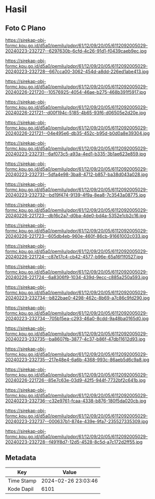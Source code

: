 # Hasil

## Foto C Plano

https://sirekap-obj-formc.kpu.go.id/d5a0/pemilu/pdpr/61/12/09/20/05/6112092005029-20240223-232727--6297630b-6cfd-4c26-91d1-f0439caeb9ec.jpg

https://sirekap-obj-formc.kpu.go.id/d5a0/pemilu/pdpr/61/12/09/20/05/6112092005029-20240223-232728--667cca00-3062-454d-a8dd-226ed1abe413.jpg

https://sirekap-obj-formc.kpu.go.id/d5a0/pemilu/pdpr/61/12/09/20/05/6112092005029-20240226-221720--10576925-4054-46ae-b275-468b391f5917.jpg

https://sirekap-obj-formc.kpu.go.id/d5a0/pemilu/pdpr/61/12/09/20/05/6112092005029-20240226-221721--d00f194c-5185-4b65-93f6-d06505e2d20e.jpg

https://sirekap-obj-formc.kpu.go.id/d5a0/pemilu/pdpr/61/12/09/20/05/6112092005029-20240226-221721--04e495e6-db35-452c-b95d-b0d0a8e39304.jpg

https://sirekap-obj-formc.kpu.go.id/d5a0/pemilu/pdpr/61/12/09/20/05/6112092005029-20240223-232731--6af073c5-a93a-4ed1-b335-3b1ae623e859.jpg

https://sirekap-obj-formc.kpu.go.id/d5a0/pemilu/pdpr/61/12/09/20/05/6112092005029-20240223-232731--5dfa4e98-3ba8-4712-b857-ba38d043a028.jpg

https://sirekap-obj-formc.kpu.go.id/d5a0/pemilu/pdpr/61/12/09/20/05/6112092005029-20240223-232732--bd19f474-9139-4f9a-8ea8-7c3543a08775.jpg

https://sirekap-obj-formc.kpu.go.id/d5a0/pemilu/pdpr/61/12/09/20/05/6112092005029-20240226-221723--db16c2a7-d0ba-4de0-bd4a-5352e1cb2c16.jpg

https://sirekap-obj-formc.kpu.go.id/d5a0/pemilu/pdpr/61/12/09/20/05/6112092005029-20240226-221723--605db4eb-960e-460f-86cb-91661002c033.jpg

https://sirekap-obj-formc.kpu.go.id/d5a0/pemilu/pdpr/61/12/09/20/05/6112092005029-20240226-221724--c87e17c4-cb42-4577-b96e-65a16f1f0527.jpg

https://sirekap-obj-formc.kpu.go.id/d5a0/pemilu/pdpr/61/12/09/20/05/6112092005029-20240226-221724--6a8306f9-1034-439d-9ecc-c885a250a593.jpg

https://sirekap-obj-formc.kpu.go.id/d5a0/pemilu/pdpr/61/12/09/20/05/6112092005029-20240223-232734--b822bae0-4298-462c-8b69-a7c86c9fd290.jpg

https://sirekap-obj-formc.kpu.go.id/d5a0/pemilu/pdpr/61/12/09/20/05/6112092005029-20240223-232734--705b15ea-c293-46a0-8cdd-9a48ba0165d0.jpg

https://sirekap-obj-formc.kpu.go.id/d5a0/pemilu/pdpr/61/12/09/20/05/6112092005029-20240223-232735--ba8607fb-3877-4c37-b86f-47db11612d93.jpg

https://sirekap-obj-formc.kpu.go.id/d5a0/pemilu/pdpr/61/12/09/20/05/6112092005029-20240223-232735--217e48e4-6a6b-4368-993c-86aeb5d6c9a8.jpg

https://sirekap-obj-formc.kpu.go.id/d5a0/pemilu/pdpr/61/12/09/20/05/6112092005029-20240226-221726--85e7c63e-03d9-42f5-944f-7732bf2c641b.jpg

https://sirekap-obj-formc.kpu.go.id/d5a0/pemilu/pdpr/61/12/09/20/05/6112092005029-20240223-232736--c32e9761-fcaa-4338-b876-180f5da020cb.jpg

https://sirekap-obj-formc.kpu.go.id/d5a0/pemilu/pdpr/61/12/09/20/05/6112092005029-20240223-232737--000637b1-874e-439e-9fa7-235527335309.jpg

https://sirekap-obj-formc.kpu.go.id/d5a0/pemilu/pdpr/61/12/09/20/05/6112092005029-20240223-232728--f491f8d7-12d5-4528-8c5d-a7c172d2ff55.jpg


## Metadata

| Key        | Value               |
| ---------- | ------------------- |
| Time Stamp | 2024-02-26 23:03:46 |
| Kode Dapil | 6101                |




